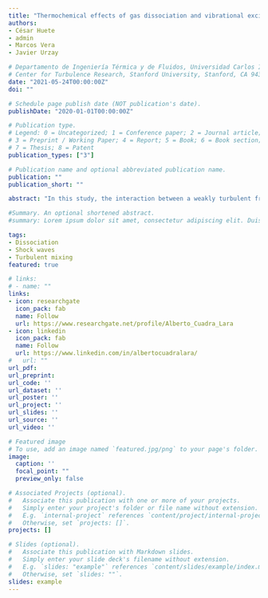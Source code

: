 ```yaml
---
title: "Thermochemical effects of gas dissociation and vibrational excitation on hypersonic shock waves interacting with weak turbulence (accepted)"
authors:
- César Huete
- admin
- Marcos Vera
- Javier Urzay

# Departamento de Ingeniería Térmica y de Fluidos, Universidad Carlos III de Madrid, 28911 Leganés, Spain
# Center for Turbulence Research, Stanford University, Stanford, CA 94305,USA
date: "2021-05-24T00:00:00Z"
doi: ""

# Schedule page publish date (NOT publication's date).
publishDate: "2020-01-01T00:00:00Z"

# Publication type.
# Legend: 0 = Uncategorized; 1 = Conference paper; 2 = Journal article;
# 3 = Preprint / Working Paper; 4 = Report; 5 = Book; 6 = Book section;
# 7 = Thesis; 8 = Patent
publication_types: ["3"]

# Publication name and optional abbreviated publication name.
publication: ""
publication_short: ""

abstract: "In this study, the interaction between a weakly turbulent free stream and a hypersonic normal shock wave is investigated theoretically by using linear interaction analysis (LIA). The formulation is developed in the limit in which the thickness of the thermochemical nonequilibrium region downstream of the shock front, where relaxation toward vibrational and chemical equilibrium occurs, is assumed to be much smaller than the characteristic size of the wrinkles of the shock caused by turbulence. As a result, upon crossing the shock front and the thin thermochemical nonequilibrium region trailing behind, the post-shock gas attains chemical and vibrational equilibrium. Modified Rankine-Hugoniot jump conditions that account for these thermochemical effects are derived and employed in a Fourier analysis of a shock interacting with three-dimensional isotropic vorticity disturbances. This provides the modal structure of the turbulent post-shock gas arising from the interaction, along with integral formulas for the amplification of enstrophy, concentration variance and turbulent kinetic energy across the shock. Besides confirming the known effects of thermochemistry in decreasing the mean values of the post-shock temperature and velocity, these LIA results indicate that the vorticity, energy and anisotropy of the turbulence are much more amplified through the shock than in the thermochemically frozen (calorically perfect) case."

#Summary. An optional shortened abstract.
#summary: Lorem ipsum dolor sit amet, consectetur adipiscing elit. Duis posuere tellus ac convallis placerat. Proin tincidunt magna sed ex sollicitudin condimentum.

tags:
- Dissociation
- Shock waves
- Turbulent mixing
featured: true

# links:
# - name: ""
links:
- icon: researchgate
  icon_pack: fab
  name: Follow
  url: https://www.researchgate.net/profile/Alberto_Cuadra_Lara
- icon: linkedin
  icon_pack: fab
  name: Follow
  url: https://www.linkedin.com/in/albertocuadralara/
#   url: ""
url_pdf:
url_preprint:
url_code: ''
url_dataset: ''
url_poster: ''
url_project: ''
url_slides: ''
url_source: ''
url_video: ''

# Featured image
# To use, add an image named `featured.jpg/png` to your page's folder. 
image:
  caption: ''
  focal_point: ""
  preview_only: false

# Associated Projects (optional).
#   Associate this publication with one or more of your projects.
#   Simply enter your project's folder or file name without extension.
#   E.g. `internal-project` references `content/project/internal-project/index.md`.
#   Otherwise, set `projects: []`.
projects: []

# Slides (optional).
#   Associate this publication with Markdown slides.
#   Simply enter your slide deck's filename without extension.
#   E.g. `slides: "example"` references `content/slides/example/index.md`.
#   Otherwise, set `slides: ""`.
slides: example
---
```


